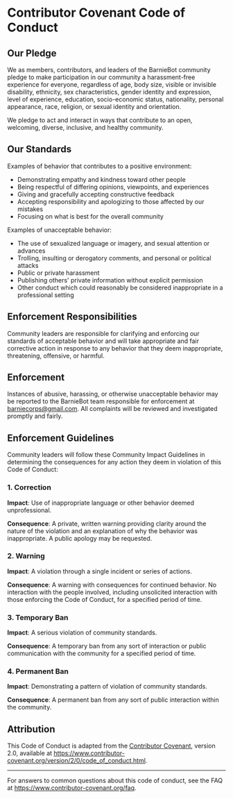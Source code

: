 # Contributor Covenant Code of Conduct

## Our Pledge

We as members, contributors, and leaders of the BarnieBot community pledge to make participation in our
community a harassment-free experience for everyone, regardless of age, body size, visible or invisible
disability, ethnicity, sex characteristics, gender identity and expression, level of experience,
education, socio-economic status, nationality, personal appearance, race, religion, or sexual identity
and orientation.

We pledge to act and interact in ways that contribute to an open, welcoming, diverse, inclusive, and
healthy community.

## Our Standards

Examples of behavior that contributes to a positive environment:

* Demonstrating empathy and kindness toward other people
* Being respectful of differing opinions, viewpoints, and experiences
* Giving and gracefully accepting constructive feedback
* Accepting responsibility and apologizing to those affected by our mistakes
* Focusing on what is best for the overall community

Examples of unacceptable behavior:

* The use of sexualized language or imagery, and sexual attention or advances
* Trolling, insulting or derogatory comments, and personal or political attacks
* Public or private harassment
* Publishing others' private information without explicit permission
* Other conduct which could reasonably be considered inappropriate in a professional setting

## Enforcement Responsibilities

Community leaders are responsible for clarifying and enforcing our standards of acceptable behavior and
will take appropriate and fair corrective action in response to any behavior that they deem
inappropriate, threatening, offensive, or harmful.

## Enforcement

Instances of abusive, harassing, or otherwise unacceptable behavior may be reported to the BarnieBot
team responsible for enforcement at barniecorps@gmail.com. All complaints will be reviewed and
investigated promptly and fairly.

## Enforcement Guidelines

Community leaders will follow these Community Impact Guidelines in determining the consequences for any
action they deem in violation of this Code of Conduct:

### 1. Correction
**Impact**: Use of inappropriate language or other behavior deemed unprofessional.

**Consequence**: A private, written warning providing clarity around the nature of the violation and an
explanation of why the behavior was inappropriate. A public apology may be requested.

### 2. Warning
**Impact**: A violation through a single incident or series of actions.

**Consequence**: A warning with consequences for continued behavior. No interaction with the people
involved, including unsolicited interaction with those enforcing the Code of Conduct, for a specified
period of time.

### 3. Temporary Ban
**Impact**: A serious violation of community standards.

**Consequence**: A temporary ban from any sort of interaction or public communication with the community
for a specified period of time.

### 4. Permanent Ban
**Impact**: Demonstrating a pattern of violation of community standards.

**Consequence**: A permanent ban from any sort of public interaction within the community.

## Attribution

This Code of Conduct is adapted from the [Contributor Covenant](https://www.contributor-covenant.org),
version 2.0, available at
https://www.contributor-covenant.org/version/2/0/code_of_conduct.html.

---
For answers to common questions about this code of conduct, see the FAQ at
https://www.contributor-covenant.org/faq.